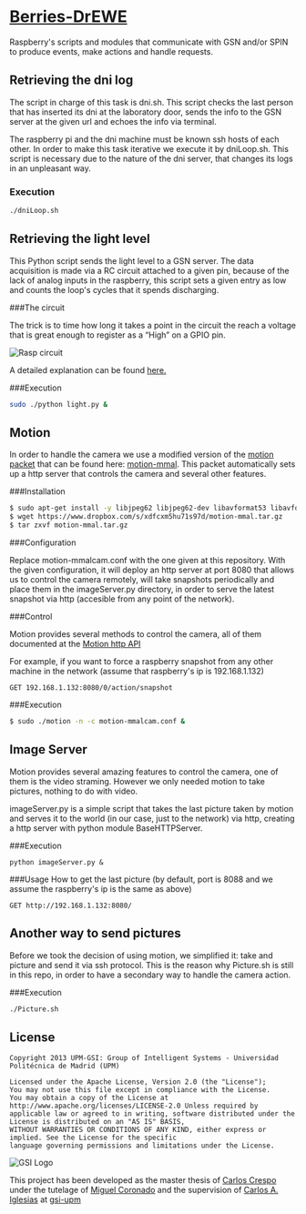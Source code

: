 # [Berries-DrEWE](https://github.com/carloscrespog/Berries-DrEWE)


Raspberry's scripts and modules that communicate with GSN and/or SPIN to produce events, make actions and handle requests.

## Retrieving the dni log

The script in charge of this task is dni.sh. This script checks the last person that has inserted its dni at the laboratory door,
sends the info to the GSN server at the given url and echoes the info via terminal.

The raspberry pi and the dni machine must be known ssh hosts of each other. In order to make this task iterative we execute it by dniLoop.sh. This script is necessary due to the nature of the dni server, that changes its logs in an unpleasant way.

### Execution

```bash
./dniLoop.sh
```

## Retrieving the light level

This Python script sends the light level to a GSN server. The data acquisition is made via a RC circuit attached to a given pin, because of the lack of analog inputs in the raspberry, this script sets a given entry as low and counts the loop's cycles that it spends discharging. 

###The circuit

The trick is to time how long it takes a point in the circuit the reach a voltage that is great enough to register as a “High” on a GPIO pin.

![Rasp circuit](http://www.raspberrypi-spy.co.uk/wp-content/uploads/2012/08/Light-Sensor.png)

A detailed explanation can be found [here.](http://www.raspberrypi-spy.co.uk/2012/08/reading-analogue-sensors-with-one-gpio-pin/)

###Execution
```bash
sudo ./python light.py &
```

## Motion

In order to handle the camera we use a modified version of the [motion packet](http://www.lavrsen.dk/foswiki/bin/view/Motion/WebHome) that can be found here: [motion-mmal](https://github.com/dozencrows/motion/tree/mmal-test). This packet automatically sets up a
http server that controls the camera and several other features.

###Installation

```bash
$ sudo apt-get install -y libjpeg62 libjpeg62-dev libavformat53 libavformat-dev libavcodec53 libavcodec-dev libavutil51 libavutil-dev libc6-dev zlib1g-dev libmysqlclient18 libmysqlclient-dev libpq5 libpq-dev
$ wget https://www.dropbox.com/s/xdfcxm5hu71s97d/motion-mmal.tar.gz
$ tar zxvf motion-mmal.tar.gz
```
###Configuration

Replace motion-mmalcam.conf with the one given at this repository. With the given configuration, it will deploy an http server at port 8080 that allows us to control the camera remotely, will take snapshots periodically and place them in the imageServer.py directory, in order to serve the latest snapshot via http (accesible from any point of the network).

###Control

Motion provides several methods to control the camera, all of them documented at the [Motion http API](http://www.lavrsen.dk/foswiki/bin/view/Motion/MotionHttpAPI)

For example, if you want to force a raspberry snapshot from any other machine in the network (assume that raspberry's ip is 192.168.1.132)

```
GET 192.168.1.132:8080/0/action/snapshot
```

###Execution
```bash
$ sudo ./motion -n -c motion-mmalcam.conf &
```


## Image Server

Motion provides several amazing features to control the camera, one of them is the video straming. However we only needed motion to take pictures, nothing to do with video. 

imageServer.py is a simple script that takes the last picture taken by motion and serves it to the world (in our case, just to the network) via http, creating a http server with python module BaseHTTPServer.

###Execution
```
python imageServer.py &
```
###Usage
How to get the last picture (by default, port is 8088 and we assume the raspberry's ip is the same as above)
```
GET http://192.168.1.132:8080/
```
## Another way to send pictures

Before we took the decision of using motion, we simplified it: take and picture and send it via ssh protocol. This is the reason why Picture.sh is still in this repo, in order to have a secondary way to handle the camera action.

###Execution

```bash
./Picture.sh
```



## License

```
Copyright 2013 UPM-GSI: Group of Intelligent Systems - Universidad Politécnica de Madrid (UPM)

Licensed under the Apache License, Version 2.0 (the "License"); 
You may not use this file except in compliance with the License. 
You may obtain a copy of the License at http://www.apache.org/licenses/LICENSE-2.0 Unless required by 
applicable law or agreed to in writing, software distributed under the License is distributed on an "AS IS" BASIS,
WITHOUT WARRANTIES OR CONDITIONS OF ANY KIND, either express or implied. See the License for the specific 
language governing permissions and limitations under the License.
```
![GSI Logo](http://gsi.dit.upm.es/templates/jgsi/images/logo.png)

This project has been developed as the master thesis of [Carlos Crespo](https://github.com/carloscrespog) under the tutelage of [Miguel Coronado](https://github.com/miguelcb84) and the supervision of [Carlos A. Iglesias](https://github.com/cif2cif) at [gsi-upm](https://github.com/gsi-upm)


























